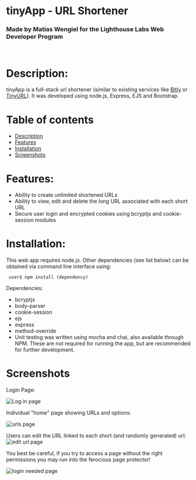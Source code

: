 # tinyApp - URL Shortener
### Made by Matias Wengiel for the Lighthouse Labs Web Developer Program
<br>

# Description:

tinyApp is a full-stack url shortener (similar to existing services like [Bitly](https://bitly.com) or [TinyURL](https://tinyurl.com)). It was developed using node.js, Express, EJS and Bootstrap. 

# Table of contents
- [Description](#description)
- [Features](#features)
- [Installation](#installation)
- [Screenshots](#screenshots)

# Features:

- Ability to create unlimited shortened URLs
- Ability to view, edit and delete the long URL associated with each short URL
- Secure user login and encrypted cookies using bcryptjs and cookie-session modules

# Installation: 

This web app requires node.js. Other dependencies (see list below) can be obtained via command line interface using:

``` user$ npm install (dependency)```

Dependencies:
- bcryptjs
- body-parser
- cookie-session
- ejs
- express
- method-override
- Unit testing was written using mocha and chai, also available through NPM. These are not required for running the app, but are recommended for further development.

# Screenshots

Login Page:

![Log in page](https://github.com/MatiasWengiel/tinyapp/blob/master/docs/loginPage.png)

Individual "home" page showing URLs and options:

![urls page](https://github.com/MatiasWengiel/tinyapp/blob/master/docs/urlsPage.png)

Users can edit the URL linked to each short (and randomly generated) url:
![edit url page](https://github.com/MatiasWengiel/tinyapp/blob/master/docs/editURL.png)

You best be careful, if you try to access a page without the right permissions you may run into the ferocious page protector!

![login needed page](https://github.com/MatiasWengiel/tinyapp/blob/master/docs/loginNeededPage.png)

